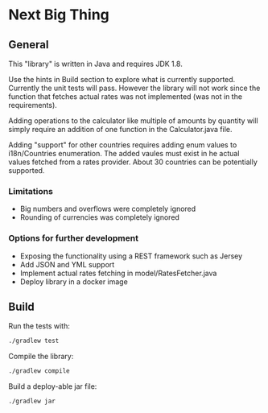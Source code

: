 # Next Big Thing

## General
This "library" is written in Java and requires JDK 1.8.

Use the hints in Build section to explore what is currently supported. Currently the unit tests will pass. However the library will not work since the function that fetches actual rates was not implemented (was not in the requirements).

Adding operations to the calculator like multiple of amounts by quantity will simply require an addition of one function in the Calculator.java file.

Adding "support" for other countries requires adding enum values to i18n/Countries enumeration. The added vaules must exist in he actual values fetched from a rates provider. About 30 countries can be potentially supported.

### Limitations
- Big numbers and overflows were completely ignored
- Rounding of currencies was completely ignored

### Options for further development
- Exposing the functionality using a REST framework such as Jersey
- Add JSON and YML support
- Implement actual rates fetching in model/RatesFetcher.java
- Deploy library in a docker image

## Build
Run the tests with:
```sh
./gradlew test
```
Compile the library:
```sh
./gradlew compile
```
Build a deploy-able jar file:
```sh
./gradlew jar
```
